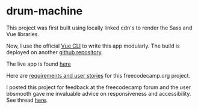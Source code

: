 # drum-machine

This project was first built using locally linked cdn's to render the Sass and Vue libraries.

Now, I use the official [Vue CLI](https://cli.vuejs.org) to write this app modularly. The build is deployed on another [github repository](https://github.com/bradleyhop/drumMachine).

The live app is found [here](https://bradleyhop.github.io/drumMachine/index.html)

Here are [requirements and user stories](https://www.freecodecamp.org/learn/front-end-libraries/front-end-libraries-projects/build-a-drum-machine) for this freecodecamp.org project.

I posted this project for feedback at the freecodecamp forum and the user bbsmooth gave me
invaluable advice on responsiveness and accessibility. See thread [here](https://www.freecodecamp.org/forum/t/drum-machine-in-vue-game-boy-edition/363490/11).

